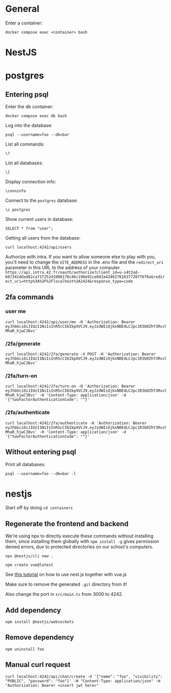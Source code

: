 # General

Enter a container:

`docker compose exec <container> bash`

# NestJS

# postgres

## Entering psql

Enter the db container:

`docker compose exec db bash`

Log into the database:

`psql --username=foo --db=bar`

List all commands:

`\?`

List all databases:

`\l`

Display connection info:

`\conninfo`

Connect to the `postgres` database:

`\c postgres`

Show current users in database:

`SELECT * from "user";`

Getting all users from the database:

`curl localhost:4242/api/users`

Authorize with intra.
If you want to allow someone else to play with you, you'll need to change the `VITE_ADDRESS` in the .env file and the `redirect_uri` parameter in this URL to the address of your computer.
`https://api.intra.42.fr/oauth/authorize?client_id=u-s4t2ud-687341ddad62ca71f252d1088176c46c196e91ce842a42462761637728776f8a&redirect_uri=http%3A%2F%2Flocalhost%3A2424&response_type=code`

## 2fa commands

### user me

```
curl localhost:4242/api/user/me -H 'Authorization: Bearer eyJhbGciOiJIUzI1NiIsInR5cCI6IkpXVCJ9.eyJzdWIiOjkxNDE4LCJpc1R3b0ZhY3RvckF1dGhlbnRpY2F0aW9uRW5hYmxlZCI6dHJ1ZSwiaXNUd29GYWN0b3JBdXRoZW50aWNhdGVkIjp0cnVlLCJpYXQiOjE3MTYyOTM4ODQsImV4cCI6MTcxODg4NTg4NH0.LUZDhMxi5z1Q6GUA8tMJsSuT9dh1z-MhaR_hjwC38vc'
```

### /2fa/generate

```
curl localhost:4242/2fa/generate -X POST -H 'Authorization: Bearer eyJhbGciOiJIUzI1NiIsInR5cCI6IkpXVCJ9.eyJzdWIiOjkxNDE4LCJpc1R3b0ZhY3RvckF1dGhlbnRpY2F0aW9uRW5hYmxlZCI6dHJ1ZSwiaXNUd29GYWN0b3JBdXRoZW50aWNhdGVkIjp0cnVlLCJpYXQiOjE3MTYyOTM4ODQsImV4cCI6MTcxODg4NTg4NH0.LUZDhMxi5z1Q6GUA8tMJsSuT9dh1z-MhaR_hjwC38vc'
```

### /2fa/turn-on

```
curl localhost:4242/2fa/turn-on -H 'Authorization: Bearer eyJhbGciOiJIUzI1NiIsInR5cCI6IkpXVCJ9.eyJzdWIiOjkxNDE4LCJpc1R3b0ZhY3RvckF1dGhlbnRpY2F0aW9uRW5hYmxlZCI6dHJ1ZSwiaXNUd29GYWN0b3JBdXRoZW50aWNhdGVkIjp0cnVlLCJpYXQiOjE3MTYyOTM4ODQsImV4cCI6MTcxODg4NTg4NH0.LUZDhMxi5z1Q6GUA8tMJsSuT9dh1z-MhaR_hjwC38vc' -H 'Content-Type: application/json' -d '{"twoFactorAuthenticationCode": ""}'
```

### /2fa/authenticate

```
curl localhost:4242/2fa/authenticate -H 'Authorization: Bearer eyJhbGciOiJIUzI1NiIsInR5cCI6IkpXVCJ9.eyJzdWIiOjkxNDE4LCJpc1R3b0ZhY3RvckF1dGhlbnRpY2F0aW9uRW5hYmxlZCI6dHJ1ZSwiaXNUd29GYWN0b3JBdXRoZW50aWNhdGVkIjp0cnVlLCJpYXQiOjE3MTYyOTM4ODQsImV4cCI6MTcxODg4NTg4NH0.LUZDhMxi5z1Q6GUA8tMJsSuT9dh1z-MhaR_hjwC38vc' -H 'Content-Type: application/json' -d '{"twoFactorAuthenticationCode": ""}'
```

## Without entering psql

Print all databases:

`psql --username=foo --db=bar -l`

# nestjs

Start off by doing `cd containers`

## Regenerate the frontend and backend

We're using npx to directly execute these commands without installing them, since installing them globally with `npm install -g` gives permission denied errors, due to protected directories on our school's computers.

`npx @nestjs/cli new .`

`npm create vue@latest`

See [this tutorial](https://medium.com/js-dojo/how-to-serve-vue-with-nest-f23f10b33e1) on how to use nest.js together with vue.js

Make sure to remove the generated `.git` directory from it!

Also change the port in `src/main.ts` from 3000 to 4242.

## Add dependency

`npm install @nestjs/websockets`

## Remove dependency

`npm uninstall foo`

## Manual curl request

`curl localhost:4242/api/chat/create -d '{"name": "foo", "visibility": "PUBLIC", "password": "foo"}' -H "Content-Type: application/json" -H "Authorization: Bearer <insert jwt here>"`
